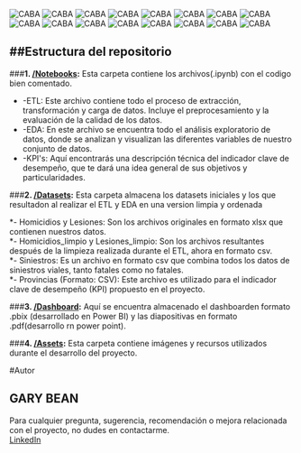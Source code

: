 ![CABA](https://github.com/Gabean01/Proyecto-Individual-2-DA/blob/main/Assets/portada.jpg)
![CABA](https://github.com/Gabean01/Proyecto-Individual-2-DA/blob/main/Assets/problema.jpg)
![CABA](https://github.com/Gabean01/Proyecto-Individual-2-DA/blob/main/Assets/rol.jpg)
![CABA](https://github.com/Gabean01/Proyecto-Individual-2-DA/blob/main/Assets/etl%20y%20eda.jpg)
![CABA](https://github.com/Gabean01/Proyecto-Individual-2-DA/blob/main/Assets/kpi1.jpg)
![CABA](https://github.com/Gabean01/Proyecto-Individual-2-DA/blob/main/Assets/a_kpi1.png)
![CABA](https://github.com/Gabean01/Proyecto-Individual-2-DA/blob/main/Assets/kpi2.jpg)
![CABA](https://github.com/Gabean01/Proyecto-Individual-2-DA/blob/main/Assets/a_kpi2.png)
![CABA](https://github.com/Gabean01/Proyecto-Individual-2-DA/blob/main/Assets/kpi3.jpg)
![CABA](https://github.com/Gabean01/Proyecto-Individual-2-DA/blob/main/Assets/a_kpi3.png)
![CABA](https://github.com/Gabean01/Proyecto-Individual-2-DA/blob/main/Assets/dashboard.jpg)
![CABA](https://github.com/Gabean01/Proyecto-Individual-2-DA/blob/main/Assets/Analisis_Accidente.png)
![CABA](https://github.com/Gabean01/Proyecto-Individual-2-DA/blob/main/Assets/Accidentes_CABA.png)
![CABA](https://github.com/Gabean01/Proyecto-Individual-2-DA/blob/main/Assets/Victimas_de_Siniestros_Viales.png)
![CABA](https://github.com/Gabean01/Proyecto-Individual-2-DA/blob/main/Assets/involucrados.png)
![CABA](https://github.com/Gabean01/Proyecto-Individual-2-DA/blob/main/Assets/conclusion.jpg)

##**Estructura del repositorio**
------------------------------------------

###**1. [/Notebooks](Notebooks):** Esta carpeta contiene los archivos(.ipynb) con el codigo bien comentado.<br />

* -ETL: Este archivo contiene todo el proceso de extracción, transformación y carga de datos. Incluye el preprocesamiento y la evaluación de la calidad de los datos.<br />
* -EDA: En este archivo se encuentra todo el análisis exploratorio de datos, donde se analizan y visualizan las diferentes variables de nuestro conjunto de datos.<br />
* -KPI's: Aquí encontrarás una descripción técnica del indicador clave de desempeño, que te dará una idea general de sus objetivos y particularidades.<br />

###**2. [/Datasets](Datasets):** Esta carpeta almacena los datasets iniciales y los que resultadon al realizar el ETL y EDA en una version limpia y ordenada<br />

*- Homicidios y Lesiones: Son los archivos originales en formato xlsx que contienen nuestros datos.<br />
*- Homicidios_limpio y Lesiones_limpio: Son los archivos resultantes después de la limpieza realizada durante el ETL, ahora en formato csv.<br />
*- Siniestros: Es un archivo en formato csv que combina todos los datos de siniestros viales, tanto fatales como no fatales.<br />
*- Provincias (Formato: CSV): Este archivo es utilizado para el indicador clave de desempeño (KPI) propuesto en el proyecto.<br />

###**3. [/Dashboard](Dashboard):** Aquí se encuentra almacenado el dashboarden formato .pbix (desarrollado en Power BI) y las diapositivas en formato .pdf(desarrollo rn power point).<br />

###**4. [/Assets](Assets):** Esta carpeta contiene imágenes y recursos utilizados durante el desarrollo del proyecto.<br />

#Autor <br />
## GARY BEAN <br />
Para cualquier pregunta, sugerencia, recomendación o mejora relacionada con el proyecto, no dudes en contactarme.<br />
[LinkedIn](https://www.linkedin.com/in/gary-bean/)<br />

